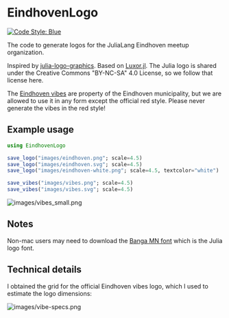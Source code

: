 # EindhovenLogo

[![Code Style: Blue](https://img.shields.io/badge/code%20style-blue-4495d1.svg)](https://github.com/invenia/BlueStyle)

The code to generate logos for the JuliaLang Eindhoven meetup organization.

Inspired by [julia-logo-graphics](https://github.com/JuliaLang/julia-logo-graphics). Based on [Luxor.jl](https://github.com/JuliaGraphics/Luxor.jl). The Julia logo is shared under the Creative Commons "BY-NC-SA" 4.0 License, so we follow that license here.

The [Eindhoven vibes](https://www.eindhoven.nl/bestuur-en-beleid/organisatie/logo-en-huisstijl-stad-eindhoven) are property of the Eindhoven municipality, but we are allowed to use it in any form except the official red style. Please never generate the vibes in the red style!

## Example usage

```julia
using EindhovenLogo

save_logo("images/eindhoven.png"; scale=4.5)
save_logo("images/eindhoven.svg"; scale=4.5)
save_logo("images/eindhoven-white.png"; scale=4.5, textcolor="white")

save_vibes("images/vibes.png"; scale=4.5)
save_vibes("images/vibes.svg"; scale=4.5)
```

![images/vibes_small.png](https://raw.githubusercontent.com/matthijscox/EindhovenLogo.jl/main/images/vibes_small.png)

## Notes

Non-mac users may need to download the [Banga MN font](https://fontmeme.com/fonts/bangla-mn-regular-font/) which is the Julia logo font.

## Technical details

I obtained the grid for the official Eindhoven vibes logo, which I used to estimate the logo dimensions:

![images/vibe-specs.png](https://raw.githubusercontent.com/matthijscox/EindhovenLogo.jl/main/images/vibe-specs.png)